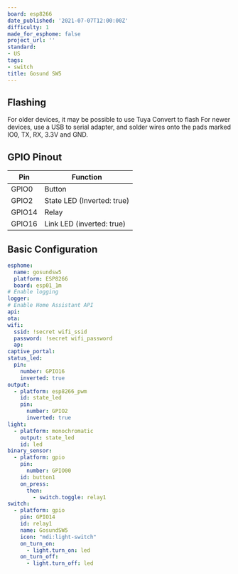 ```yaml
---
board: esp8266
date_published: '2021-07-07T12:00:00Z'
difficulty: 1
made_for_esphome: false
project_url: ''
standard:
- US
tags:
- switch
title: Gosund SW5
---
```


## Flashing

For older devices, it may be possible to use Tuya Convert to flash
For newer devices, use a USB to serial adapter, and solder wires onto the pads marked IO0, TX, RX, 3.3V and GND.

## GPIO Pinout

| Pin    | Function                   |
| ------ | -------------------------- |
| GPIO0  | Button                     |
| GPIO2  | State LED (Inverted: true) |
| GPIO14 | Relay                      |
| GPIO16 | Link LED (inverted: true)  |

## Basic Configuration

```yaml
esphome:
  name: gosundsw5
  platform: ESP8266
  board: esp01_1m
# Enable logging
logger:
# Enable Home Assistant API
api:
ota:
wifi:
  ssid: !secret wifi_ssid
  password: !secret wifi_password
  ap:
captive_portal:
status_led:
  pin:
    number: GPIO16
    inverted: true
output:
  - platform: esp8266_pwm
    id: state_led
    pin:
      number: GPIO2
      inverted: true
light:
  - platform: monochromatic
    output: state_led
    id: led
binary_sensor:
  - platform: gpio
    pin:
      number: GPIO00
    id: button1
    on_press:
      then:
        - switch.toggle: relay1
switch:
  - platform: gpio
    pin: GPIO14
    id: relay1
    name: GosundSW5
    icon: "mdi:light-switch"
    on_turn_on:
      - light.turn_on: led
    on_turn_off:
      - light.turn_off: led
```